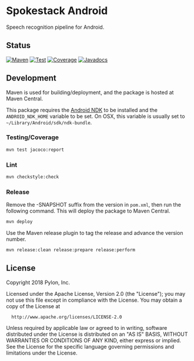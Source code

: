 # Spokestack Android

Speech recognition pipeline for Android.

## Status
[![Maven](https://maven-badges.herokuapp.com/maven-central/com.pylon/spokestack/badge.svg)](https://search.maven.org/#search%7Cga%7C1%7Ccom.pylon.spokestack)
[![Test](http://circleci-badges-max.herokuapp.com/img/pylon/spokestack-android?token=:circle-ci-token)](https://circleci.com/gh/pylon/spokestack-android)
[![Coverage](https://coveralls.io/repos/github/pylon/spokestack-android/badge.svg)](https://coveralls.io/github/pylon/spokestack-android)
[![Javadocs](https://www.javadoc.io/badge/com.pylon/spokestack.svg)](https://www.javadoc.io/doc/com.pylon/spokestack)

## Development
Maven is used for building/deployment, and the package is hosted at Maven
Central.

This package requires the [Android NDK](https://developer.android.com/ndk/guides/index.html)
to be installed and the `ANDROID_NDK_HOME` variable to be set. On OSX, this
variable is usually set to `~/Library/Android/sdk/ndk-bundle`.

### Testing/Coverage

```bash
mvn test jacoco:report
```

### Lint

```bash
mvn checkstyle:check
```

### Release
Remove the -SNAPSHOT suffix from the version in `pom.xml`, then run the
following command. This will deploy the package to Maven Central.

```bash
mvn deploy
```

Use the Maven release plugin to tag the release and advance the version number.

```bash
mvn release:clean release:prepare release:perform
```

## License

Copyright 2018 Pylon, Inc.

  Licensed under the Apache License, Version 2.0 (the "License");
  you may not use this file except in compliance with the License.
  You may obtain a copy of the License at

      http://www.apache.org/licenses/LICENSE-2.0

  Unless required by applicable law or agreed to in writing, software
  distributed under the License is distributed on an "AS IS" BASIS,
  WITHOUT WARRANTIES OR CONDITIONS OF ANY KIND, either express or implied.
  See the License for the specific language governing permissions and
  limitations under the License.
